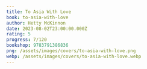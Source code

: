```yaml
---
title: To Asia With Love
book: to-asia-with-love
author: Hetty McKinnon
date: 2023-08-02T23:00:00.000Z
rating: 5
progress: 7/120
bookshop: 9783791386836
png: /assets/images/covers/to-asia-with-love.png
webp: /assets/images/covers/to-asia-with-love.webp
---
```



